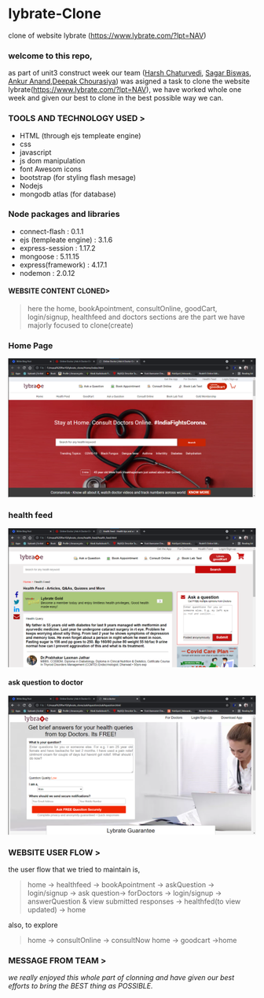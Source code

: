 # lybrate-Clone
clone of website lybrate (https://www.lybrate.com/?lpt=NAV)

### welcome to this repo,

as part of unit3 construct week our team ([Harsh Chaturvedi](harshchaturvedi1),  [Sagar Biswas](mrsagar105), [Ankur Anand](ankuranand598),[Deepak Chourasiya](deepak-chaurasiyaa)) was asigned a task to clone the website lybrate(https://www.lybrate.com/?lpt=NAV), we have worked whole one week and given our best to clone in the best possible way we can.

### TOOLS AND TECHNOLOGY USED >

- HTML (through ejs templeate engine)
- css
- javascript
- js dom manipulation
- font Awesom icons
- bootstrap (for styling flash mesage)
- Nodejs    
- mongodb atlas (for database)

### Node packages and libraries

- connect-flash      :  0.1.1
- ejs (templeate engine) :  3.1.6
- express-session    :  1.17.2
- mongoose           :  5.11.15
- express(framework) :  4.17.1
- nodemon : 2.0.12

#### WEBSITE CONTENT CLONED>

> here the home, bookApointment, consultOnline, goodCart, login/signup, healthfeed and doctors sections are the part we have majorly focused to clone(create)

### Home Page

![Home](src/public/images/home.png)

### health feed

![Home](src/public/images/healthfeeed.png)

#### ask question to doctor

![Home](src/public/images/askques.png)

### WEBSITE USER FLOW >

the user flow that we tried to maintain is,

> home -> healthfeed -> bookApointment -> askQuestion -> login/signup -> ask question-> forDoctors -> login/signup -> answerQuestion & view submitted responses -> healthfed(to view updated) -> home

also, to explore

> home -> consultOnline -> consultNow
> home -> goodcart ->home

### MESSAGE FROM TEAM >

_we really enjoyed this whole part of clonning and have given our best efforts to bring the BEST thing as POSSIBLE._
